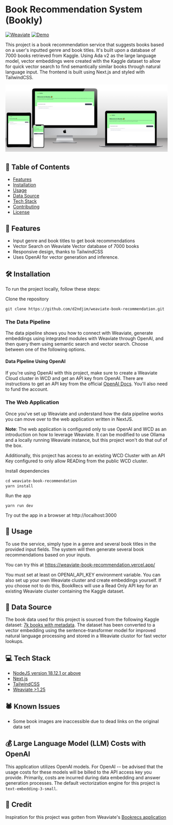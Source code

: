 # Book Recommendation System (Bookly)
[![Weaviate](https://img.shields.io/static/v1?label=powered%20by&message=Weaviate%20%E2%9D%A4&color=green&style=flat-square)](https://weaviate.io/) 
[![Demo](https://img.shields.io/badge/Check%20out%20the%20demo!-yellow?&style=flat-square&logo=react&logoColor=white)](https://weaviate-book-recommendation.vercel.app/)


This project is a book recommendation service that suggests books based on a user's inputted genre and book titles. It's built upon a database of 7000 books retrieved from Kaggle. Using Ada v2 as the large language model, vector embeddings were created with the Kaggle dataset to allow for quick vector search to find semantically similar books through natural language input. The frontend is built using Next.js and styled with TailwindCSS.

![Project Screenshot](/bookly.png)

## 📑 Table of Contents

- [Features](#features)
- [Installation](#installation)
- [Usage](#usage)
- [Data Source](#data-source)
- [Tech Stack](#tech-stack)
- [Contributing](#contributing)
- [License](#license)

## 💫 Features

- Input genre and book titles to get book recommendations
- Vector Search on Weaviate Vector database of 7000 books
- Responsive design, thanks to TailwindCSS
- Uses OpenAI for vector generation and inference.

## 🛠 Installation

To run the project locally, follow these steps:

Clone the repository
   ```
   git clone https://github.com/d2ndjim/weaviate-book-recommendation.git
   ```

### The Data Pipeline

The data pipeline shows you how to connect with Weaviate, generate embeddings using integrated modules with Weaviate through OpenAI, and then query them using semantic search and vector search. Choose between one of the following options.

#### Data Pipeline Using OpenAI

If you're using OpenAI with this project, make sure to create a Weaviate Cloud cluster in WCD and get an API key from OpenAI. There are instructions to get an API key from the official [OpenAI Docs](https://platform.openai.com/docs/api-reference/introduction). You'll also need to fund the account.

### The Web Application

Once you've set up Weaviate and understand how the data pipeline works you can move over to the web application written in NextJS. 

**Note**: The web application is configured only to use OpenAI and WCD as an introduction on how to leverage Weaviate. It can be modified to use Ollama and a locally running Weaviate instance, but this project won't do that ouf of the box.

Additionally, this project has access to an existing WCD Cluster with an API Key configured to only allow READing from the public WCD cluster.

Install dependencies
   ```
   cd weaviate-book-recommendation
   yarn install
   ```
Run the app
   ```
   yarn run dev
   ```
Try out the app in a browser at http://localhost:3000

## 🧰 Usage

To use the service, simply type in a genre and several book titles in the provided input fields. The system will then generate several book recommendations based on your inputs.

You can try this at https://weaviate-book-recommendation.vercel.app/

You must set at least on OPENAI_API_KEY environment variable. You can also set up your own Weaviate cluster and create embeddings yourself. If you choose not to do this, BookRecs will use a Read Only API key for an existing Weaviate cluster containing the Kaggle dataset. 


## 💾 Data Source

The book data used for this project is sourced from the following Kaggle dataset: [7k books with metadata](https://www.kaggle.com/datasets/dylanjcastillo/7k-books-with-metadata). The dataset has been converted to a vector embedding using the sentence-transformer model for improved natural language processing and stored in a Weaviate clustor for fast vector lookups.

## 💻 Tech Stack

- [NodeJS version 18.12.1 or above](https://nodejs.org/)
- [Next.js](https://nextjs.org/)
- [TailwindCSS](https://tailwindcss.com/)
- [Weaviate >1.25](https://weaviate.io/)

## 🕷 Known Issues

- Some book images are inaccessible due to dead links on the original data set

## 💰 Large Language Model (LLM) Costs with OpenAI

This application utilizes OpenAI models. For OpenAI -- be advised that the usage costs for these models will be billed to the API access key you provide. Primarily, costs are incurred during data embedding and answer generation processes. The default vectorization engine for this project is `text-embedding-3-small`.

## 💖 Credit

Inspiration for this project was gotten from Weaviate's [Bookrecs application](https://github.com/weaviate/BookRecs.git)

